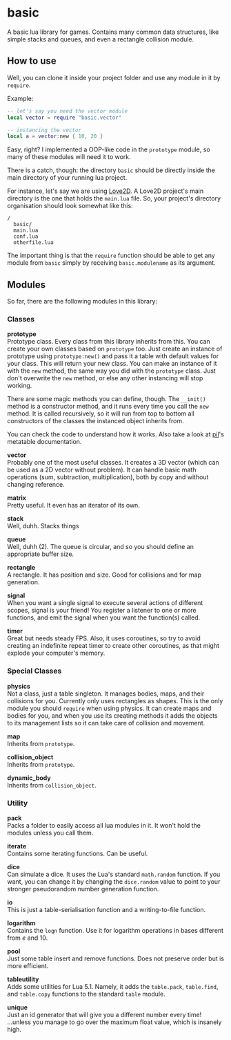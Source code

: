 
# basic
A basic lua library for games. Contains many common data structures, like simple stacks and queues, and even a rectangle collision module.

## How to use
Well, you can clone it inside your project folder
and use any module in it by `require`.

Example:
```lua
-- let's say you need the vector module
local vector = require "basic.vector"

-- instancing the vector
local a = vector:new { 10, 20 }
```

Easy, right? I implemented a OOP-like code in the `prototype` module,
so many of these modules will need it to work.

There is a catch, though: the directory `basic` should be
directly inside the main directory of your running lua project.

For instance, let's say we are using [Love2D](https://love2d.org/).
A Love2D project's main directory is the one that holds the `main.lua` file.
So, your project's directory organisation should look somewhat like this:

```
/
  basic/
  main.lua
  conf.lua
  otherfile.lua
```

The important thing is that the `require` function should be able to get
any module from `basic` simply by receiving `basic.modulename` as its argument.

## Modules

So far, there are the following modules in this library:

### Classes

**prototype**  
Prototype class. Every class from this library inherits from this.
You can create your own classes based on `prototype` too. Just create
an instance of prototype using `prototype:new()` and pass it a table
with default values for your class. This will return your new class.
You can make an instance of it with the `new` method, the same way
you did with the `prototype` class. Just don't overwrite the `new` method,
or else any other instancing will stop working.

There are some magic methods you can define, though. The `__init()` method
is a constructor method, and it runs every time you call the `new` method.
It is called recursively, so it will run from top to bottom all constructors
of the classes the instanced object inherits from.

You can check the code to understand how it works. Also take a look at
[pil](http://www.lua.org/pil/13.html)'s metatable documentation.

**vector**  
Probably one of the most useful classes. It creates a 3D vector
(which can be used as a 2D vector without problem). It can handle
basic math operations (sum, subtraction, multiplication), both by
copy and without changing reference.

**matrix**  
Pretty useful. It even has an iterator of its own.

**stack**  
Well, duhh. Stacks things

**queue**  
Well, duhh (2). The queue is circular, and so
you should define an appropriate buffer size.

**rectangle**  
A rectangle. It has position and size.
Good for collisions and for map generation.

**signal**  
When you want a single signal to execute several
actions of different scopes, signal is your friend!
You register a listener to one or more functions, and emit the
signal when you want the function(s) called.

**timer**  
Great but needs steady FPS. Also, it uses coroutines, so try
to avoid creating an indefinite repeat timer to create other
coroutines, as that might explode your computer's memory.

### Special Classes
**physics**  
Not a class, just a table singleton.
It manages bodies, maps, and their collisions for you. Currently only
uses rectangles as shapes. This is the only module you should `require`
when using physics. It can create maps and bodies for you, and when
you use its creating methods it adds the objects to its management
lists so it can take care of collision and movement.

**map**  
Inherits from `prototype`.

**collision_object**  
Inherits from `prototype`.

**dynamic_body**  
Inherits from `collision_object`.

### Utility

**pack**  
Packs a folder to easily access all lua modules in it.
It won't hold the modules unless you call them.

**iterate**  
Contains some iterating functions. Can be useful.

**dice**  
Can simulate a dice. It uses the Lua's standard `math.random` function.
If you want, you can change it by changing the `dice.random` value to point
to your stronger pseudorandom number generation function.

**io**  
This is just a table-serialisation function and a writing-to-file function.

**logarithm**  
Contains the `logn` function. Use it for logarithm operations
in bases different from _e_ and 10.

**pool**  
Just some table insert and remove functions.
Does not preserve order but is more efficient.

**tableutility**  
Adds some utilities for Lua 5.1. Namely, it adds the `table.pack`,
`table.find`, and `table.copy` functions to the standard `table` module.

**unique**  
Just an id generator that will give you a different number every time!
...unless you manage to go over the maximum float value, which is insanely high.
